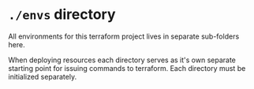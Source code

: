 # `./envs` directory
All environments for this terraform project lives in separate sub-folders here.

When deploying resources each directory serves as it's own separate starting point for issuing commands to terraform. Each directory must be initialized separately.
